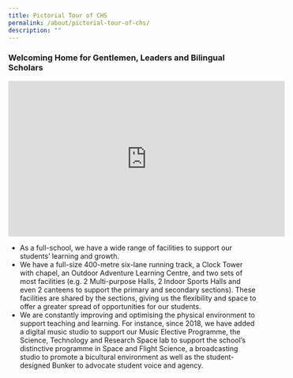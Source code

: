 ```yaml
---
title: Pictorial Tour of CHS
permalink: /about/pictorial-tour-of-chs/
description: ""
---
```

### Welcoming Home for Gentlemen, Leaders and Bilingual Scholars

<iframe width="560" height="315" src="https://www.youtube.com/embed/0GfoAlCKVn8" title="YouTube video player" frameborder="0" allow="accelerometer; autoplay; clipboard-write; encrypted-media; gyroscope; picture-in-picture" allowfullscreen></iframe>

*   As a full-school, we have a wide range of facilities to support our students’ learning and growth.
*   We have a full-size 400-metre six-lane running track, a Clock Tower with chapel, an Outdoor Adventure Learning Centre, and two sets of most facilities (e.g. 2 Multi-purpose Halls, 2 Indoor Sports Halls and even 2 canteens to support the primary and secondary sections). These facilities are shared by the sections, giving us the flexibility and space to offer a greater spread of opportunities for our students.
*   We are constantly improving and optimising the physical environment to support teaching and learning. For instance, since 2018, we have added a digital music studio to support our Music Elective Programme, the Science, Technology and Research Space lab to support the school’s distinctive programme in Space and Flight Science, a broadcasting studio to promote a bicultural environment as well as the student-designed Bunker to advocate student voice and agency.
